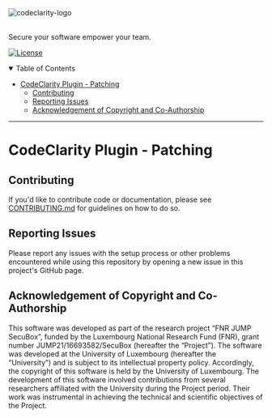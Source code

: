 <picture>
  <source media="(prefers-color-scheme: dark)" srcset="https://github.com/CodeClarityCE/identity/blob/main/logo/vectorized/logo_name_white.svg">
  <source media="(prefers-color-scheme: light)" srcset="https://github.com/CodeClarityCE/identity/blob/main/logo/vectorized/logo_name_black.svg">
  <img alt="codeclarity-logo" src="https://github.com/CodeClarityCE/identity/blob/main/logo/vectorized/logo_name_black.svg">
</picture>
<br>
<br>

Secure your software empower your team.

[![License](https://img.shields.io/github/license/codeclarityce/codeclarity-dev)](LICENSE.txt)

<details open="open">
<summary>Table of Contents</summary>

- [CodeClarity Plugin - Patching](#codeclarity-plugin---patching)
  - [Contributing](#contributing)
  - [Reporting Issues](#reporting-issues)
  - [Acknowledgement of Copyright and Co-Authorship](#acknowledgement-of-copyright-and-co-authorship)


</details>

---

# CodeClarity Plugin - Patching

## Contributing

If you'd like to contribute code or documentation, please see [CONTRIBUTING.md](https://github.com/CodeClarityCE/codeclarity-dev/blob/main/CONTRIBUTING.md) for guidelines on how to do so.

## Reporting Issues

Please report any issues with the setup process or other problems encountered while using this repository by opening a new issue in this project's GitHub page.

## Acknowledgement of Copyright and Co-Authorship

This software was developed as part of the research project “FNR JUMP SecuBox”, funded by the Luxembourg National Research Fund (FNR), grant number JUMP21/16693582/SecuBox (hereafter the “Project”).
The software was developed at the University of Luxembourg (hereafter the “University”) and is subject to its intellectual property policy. Accordingly, the copyright of this software is held by the University of Luxembourg.
The development of this software involved contributions from several researchers affiliated with the University during the Project period. Their work was instrumental in achieving the technical and scientific objectives of the Project.
